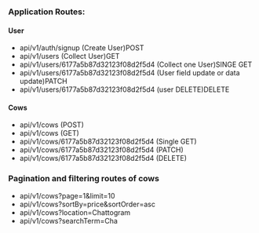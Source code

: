 ### Application Routes:

#### User

- api/v1/auth/signup (Create User)POST
- api/v1/users (Collect User)GET
- api/v1/users/6177a5b87d32123f08d2f5d4 (Collect one User)SINGE GET
- api/v1/users/6177a5b87d32123f08d2f5d4 (User field update or data update)PATCH
- api/v1/users/6177a5b87d32123f08d2f5d4 (user DELETE)DELETE

#### Cows

- api/v1/cows (POST)
- api/v1/cows (GET)
- api/v1/cows/6177a5b87d32123f08d2f5d4 (Single GET)
- api/v1/cows/6177a5b87d32123f08d2f5d4 (PATCH)
- api/v1/cows/6177a5b87d32123f08d2f5d4 (DELETE)

### Pagination and filtering routes of cows

- api/v1/cows?page=1&limit=10
- api/v1/cows?sortBy=price&sortOrder=asc
- api/v1/cows?location=Chattogram
- api/v1/cows?searchTerm=Cha
